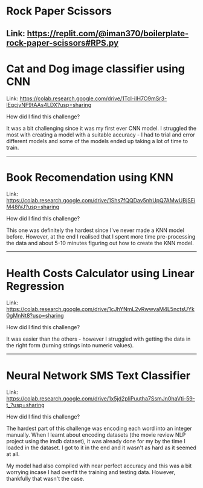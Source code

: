 # Rock Paper Scissors

Link:
https://replit.com/@iman370/boilerplate-rock-paper-scissors#RPS.py
------------------------

# Cat and Dog image classifier using CNN

Link:
https://colab.research.google.com/drive/1TcI-iIH7O9mSr3-lEgcjvNF9tAAs4LDX?usp=sharing

How did I find this challenge?

It was a bit challenging since it was my first ever CNN model. I struggled the most with creating a model with a suitable accuracy - I had to trial and error different models and some of the models ended up taking a lot of time to train.

------------------------
# Book Recomendation using KNN

Link:
https://colab.research.google.com/drive/1Shs7fQQDav5nhUpQ7AMwUBjSEiM48iVJ?usp=sharing

How did I find this challenge?

This one was definitely the hardest since I've never made a KNN model before. However, at the end I realised that I spent more time pre-processing the data and about 5-10 minutes figuring out how to create the KNN model.

------------------------
# Health Costs Calculator using Linear Regression

Link: 
https://colab.research.google.com/drive/1cJhYNmL2vRwwvaM4L5nctsUYk0gMnNt8?usp=sharing

How did I find this challenge?

It was easier than the others - however I struggled with getting the data in the right form (turning strings into numeric values).

-----------------------
# Neural Network SMS Text Classifier

Link:
https://colab.research.google.com/drive/1x5jd2pliPuutha7SsmJn0haVti-59-t_?usp=sharing

How did I find this challenge?

The hardest part of this challenge was encoding each word into an integer manually. When I learnt about encoding datasets (the movie review NLP project using the imdb dataset), it was already done for my by the time I loaded in the dataset. I got to it in the end and it wasn't as hard as it seemed at all.

My model had also compiled with near perfect accuracy and this was a bit worrying incase I had overfit the training and testing data. However, thankfully that wasn't the case.
